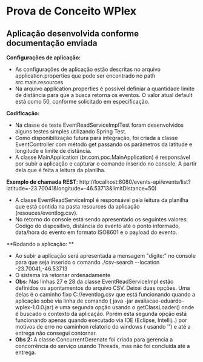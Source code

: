 Prova de Conceito WPlex
=================

Aplicação desenvolvida conforme documentação enviada
-------------------
**Configurações de aplicação:**
- As configurações de aplicação estão descritas no arquivo application.properties que pode ser encontrado no path src.main.resources
- Na arquivo application.properties é possível definiar a quantidade limite de distância para que a busca retorna os eventos. O valor atual default está como 50, conforme solicitado em especificação.

**Codificação:**
- Na classe de teste EventReadServiceImplTest foram desenvolvidos alguns testes simples utilizando Spring Test.
- Como disponibilização futura para integração, foi criada a classe EventController com método get passando os parâmetros da latitude e longitude e limite de distância.
- A classe MainApplication (br.com.poc.MainApplication) é responsável por subir a aplicação e capturar o comando inserido no console. A partir dela que é feita a leitura da planilha.

**Exemplo de chamada REST**:
http://localhost:8080/events-api/events/list?latitude=-23.70041&longitude=-46.53713&limitDistance=50)

- A classe EventReadServiceImpl é responsável pela leitura da planilha que está contida na pasta resources da aplicação (resouces/eventlog.csv).
- No retorno do console está sendo apresentado os seguintes valores: Código do dispositivo, distância do evento até o ponto informado, data/hora do evento em formato ISO8601 e o payload do evento.

**Rodando a aplicação: **
- Ao subir a aplicação será apresentada a mensagem "digite:" no console para que seja inserido o comando ./csv-search --location -23.70041,-46.53713
- O sistema irá retornar ordenadamente
- **Obs:** Nas linhas 27 e 28 da classe EventReadServiceImpl estão definidos os apontamentos do arquivo CSV. Deixei duas opções. Uma delas é o caminho fixo C://eventlog.csv que está
funcionando quando a aplicação sobe via linha de comando ( java -jar avaliacao-eduardo-wplex-1.0.0.jar) e uma segunda opção usando o getClassLoader() onde é buscado o contexto da aplicação.
Porém esta segunda opção está funcionando apenas quando executado via IDE (Eclipse, Intellij..) por motivos de erro no caminhon relatorio do windows ( usando '\') e até a entrega
não consegui contornar.
- **Obs 2:** A classe ConcurrentGerenate foi criada para gerencia a concorrência do serviço usando Threads, mas não foi concluída até a entrega.







